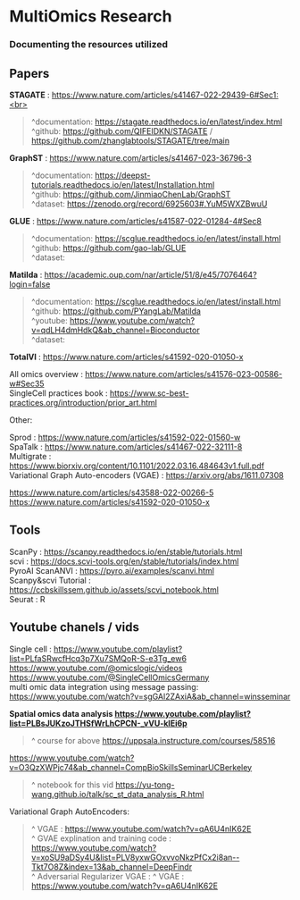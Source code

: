 # MultiOmics Research 
### Documenting the resources utilized

## Papers

**STAGATE** : https://www.nature.com/articles/s41467-022-29439-6#Sec1:<br>
  > ^documentation: https://stagate.readthedocs.io/en/latest/index.html <br>
  > ^github: https://github.com/QIFEIDKN/STAGATE / https://github.com/zhanglabtools/STAGATE/tree/main <br>

**GraphST** : https://www.nature.com/articles/s41467-023-36796-3 <br>
  > ^documentation: https://deepst-tutorials.readthedocs.io/en/latest/Installation.html <br>
  > ^github: https://github.com/JinmiaoChenLab/GraphST <br>
  > ^dataset: https://zenodo.org/record/6925603#.YuM5WXZBwuU <br>

**GLUE** : https://www.nature.com/articles/s41587-022-01284-4#Sec8 <br>
  > ^documentation: https://scglue.readthedocs.io/en/latest/install.html <br>
  > ^github: https://github.com/gao-lab/GLUE <br>
  > ^dataset: <br>

**Matilda** : https://academic.oup.com/nar/article/51/8/e45/7076464?login=false <br>
  > ^documentation: https://scglue.readthedocs.io/en/latest/install.html <br>
  > ^github: https://github.com/PYangLab/Matilda <br>
  > ^youtube: https://www.youtube.com/watch?v=qdLH4dmHdkQ&ab_channel=Bioconductor <br>
  > ^dataset: <br>

**TotalVI** : https://www.nature.com/articles/s41592-020-01050-x <br>

All omics overview : https://www.nature.com/articles/s41576-023-00586-w#Sec35 <br>
SingleCell practices book : https://www.sc-best-practices.org/introduction/prior_art.html <br>

Other:

Sprod : https://www.nature.com/articles/s41592-022-01560-w <br>
SpaTalk : https://www.nature.com/articles/s41467-022-32111-8 <br>
Multigrate : https://www.biorxiv.org/content/10.1101/2022.03.16.484643v1.full.pdf <br>
Variational Graph Auto-encoders (VGAE) : https://arxiv.org/abs/1611.07308 <br>

https://www.nature.com/articles/s43588-022-00266-5 <br>
https://www.nature.com/articles/s41592-020-01050-x <br>

## Tools
ScanPy : https://scanpy.readthedocs.io/en/stable/tutorials.html <br>
scvi : https://docs.scvi-tools.org/en/stable/tutorials/index.html <br>
PyroAI ScanANVI : https://pyro.ai/examples/scanvi.html <br>
Scanpy&scvi Tutorial : https://ccbskillssem.github.io/assets/scvi_notebook.html  <br>
Seurat : R


## Youtube chanels / vids

Single cell : https://www.youtube.com/playlist?list=PLfaSRwcfHcq3p7Xu7SMQoR-S-e3Tg_ew6  <br>
https://www.youtube.com/@omicslogic/videos <br>
https://www.youtube.com/@SingleCellOmicsGermany <br>
multi omic data integration using message passing: https://www.youtube.com/watch?v=sgGAl2ZAxiA&ab_channel=winsseminar <br>

**Spatial omics data analysis https://www.youtube.com/playlist?list=PLBsJUKzoJTHSfWrLhCPCN-_vVU-klEi6p**  <br>
> ^ course for above https://uppsala.instructure.com/courses/58516 <br>

https://www.youtube.com/watch?v=O3QzXWPjc74&ab_channel=CompBioSkillsSeminarUCBerkeley <br> 
> ^ notebook for this vid https://yu-tong-wang.github.io/talk/sc_st_data_analysis_R.html <br>

Variational Graph AutoEncoders:
 > ^ VGAE : https://www.youtube.com/watch?v=qA6U4nIK62E <br>
 > ^ GVAE explination and training code : https://www.youtube.com/watch?v=xoSU9aDSy4U&list=PLV8yxwGOxvvoNkzPfCx2i8an--Tkt7O8Z&index=13&ab_channel=DeepFindr <br>
 > ^ Adversarial Regularizer VGAE : ^ VGAE : https://www.youtube.com/watch?v=qA6U4nIK62E <br>
